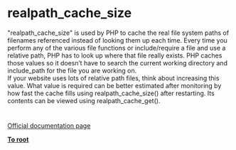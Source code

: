# realpath_cache_size



"realpath_cache_size" is used by PHP to cache the real file system paths of filenames referenced instead of looking them up each time.  Every time you perform any of the various file functions or include/require a file and use a relative path, PHP has to look up where that file really exists. PHP caches those values so it doesn&#x2019;t have to search the current working directory and include_path for the file you are working on.<br>If your website uses lots of relative path files, think about increasing this value.  What value is required can be better estimated after monitoring by how fast the cache fills using realpath_cache_size() after restarting. Its contents can be viewed using realpath_cache_get().  

#

[Official documentation page](https://www.php.net/manual/en/function.realpath-cache-size.php)

**[To root](/README.md)**